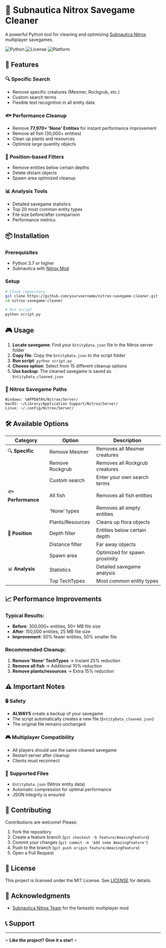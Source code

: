 # 🌊 Subnautica Nitrox Savegame Cleaner

A powerful Python tool for cleaning and optimizing [Subnautica Nitrox](https://github.com/SubnauticaNitrox/Nitrox) multiplayer savegames.

![Python](https://img.shields.io/badge/python-3.7+-blue.svg)
![License](https://img.shields.io/badge/license-MIT-green.svg)
![Platform](https://img.shields.io/badge/platform-Windows%20%7C%20macOS%20%7C%20Linux-lightgrey.svg)

## 🚀 Features

### 🔍 **Specific Search**

- Remove specific creatures (Mesmer, Rockgrub, etc.)
- Custom search terms
- Flexible text recognition in all entity data

### 🐟 **Performance Cleanup**

- Remove **77,970+ 'None' Entities** for instant performance improvement
- Remove all fish (30,000+ entities)
- Clean up plants and resources
- Optimize large quantity objects

### 📍 **Position-based Filters**

- Remove entities below certain depths
- Delete distant objects
- Spawn area optimized cleanup

### 📊 **Analysis Tools**

- Detailed savegame statistics
- Top 20 most common entity types
- File size before/after comparison
- Performance metrics

## 📦 Installation

### Prerequisites

- Python 3.7 or higher
- Subnautica with [Nitrox Mod](https://github.com/SubnauticaNitrox/Nitrox)

### Setup

```bash
# Clone repository
git clone https://github.com/yourusername/nitrox-savegame-cleaner.git
cd nitrox-savegame-cleaner

# Run script
python script.py
```

## 🎮 Usage

1. **Locate savegame**: Find your `EntityData.json` file in the Nitrox server folder
2. **Copy file**: Copy the `EntityData.json` to the script folder
3. **Run script**: `python script.py`
4. **Choose option**: Select from 15 different cleanup options
5. **Use backup**: The cleaned savegame is saved as `EntityData_cleaned.json`

### 📂 Nitrox Savegame Paths

```
Windows: %APPDATA%/Nitrox/Server/
macOS: ~/Library/Application Support/Nitrox/Server/
Linux: ~/.config/Nitrox/Server/
```

## 🛠️ Available Options

| Category           | Option           | Description                    |
| ------------------ | ---------------- | ------------------------------ |
| 🔍 **Specific**    | Remove Mesmer    | Removes all Mesmer creatures   |
|                    | Remove Rockgrub  | Removes all Rockgrub creatures |
|                    | Custom search    | Enter your own search terms    |
| 🐟 **Performance** | All fish         | Removes all fish entities      |
|                    | 'None' types     | Removes all empty entities     |
|                    | Plants/Resources | Cleans up flora objects        |
| 📍 **Position**    | Depth filter     | Entities below certain depth   |
|                    | Distance filter  | Far away objects               |
|                    | Spawn area       | Optimized for spawn proximity  |
| 📊 **Analysis**    | Statistics       | Detailed savegame analysis     |
|                    | Top TechTypes    | Most common entity types       |

## 📈 Performance Improvements

### Typical Results:

- **Before**: 300,000+ entities, 50+ MB file size
- **After**: 150,000 entities, 25 MB file size
- **Improvement**: 50% fewer entities, 50% smaller file

### Recommended Cleanup:

1. **Remove 'None' TechTypes** → Instant 25% reduction
2. **Remove all fish** → Additional 10% reduction
3. **Remove plants/resources** → Extra 15% reduction

## ⚠️ Important Notes

### 🔒 **Safety**

- **ALWAYS** create a backup of your savegame
- The script automatically creates a new file (`EntityData_cleaned.json`)
- The original file remains unchanged

### 🎮 **Multiplayer Compatibility**

- All players should use the same cleaned savegame
- Restart server after cleanup
- Clients must reconnect

### 📁 **Supported Files**

- `EntityData.json` (Nitrox entity data)
- Automatic compression for optimal performance
- JSON integrity is ensured

## 🤝 Contributing

Contributions are welcome! Please:

1. Fork the repository
2. Create a feature branch (`git checkout -b feature/AmazingFeature`)
3. Commit your changes (`git commit -m 'Add some AmazingFeature'`)
4. Push to the branch (`git push origin feature/AmazingFeature`)
5. Open a Pull Request

## 📝 License

This project is licensed under the MIT License. See [LICENSE](LICENSE) for details.

## 🙏 Acknowledgments

- [Subnautica Nitrox Team](https://github.com/SubnauticaNitrox/Nitrox) for the fantastic multiplayer mod

## 📞 Support

---

⭐ **Like the project? Give it a star!** ⭐
